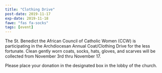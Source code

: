 ```yaml
---
title: "Clothing Drive"
post-date: 2019-11-17
exp-date: 2019-11-18
fawe: "fas fa-socks"
tags: [event]
---
```

The St. Benedict the African Council of Catholic Women (CCW) is participating in the Archdiocesan Annual Coat/Clothing Drive for the less fortunate. Clean gently worn coats, socks, hats, gloves, and scarves will be collected from November 3rd thru November 17.

Please place your donation in the designated box in the lobby of the church.